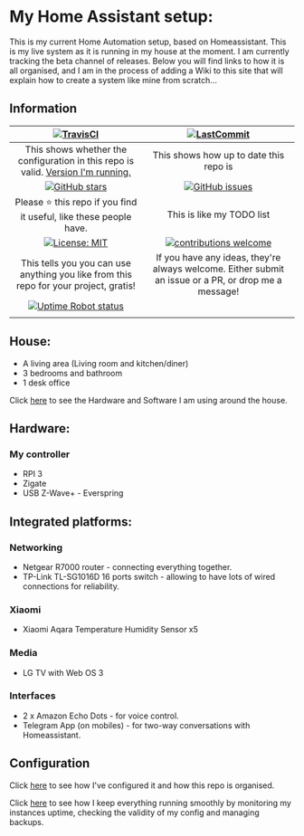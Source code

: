 # My Home Assistant setup:

This is my current Home Automation setup, based on Homeassistant.  This is my live system as it is running in my house at the moment.  I am currently tracking the beta channel of releases.  Below you will find links to how it is all organised, and I am in the process of adding a Wiki to this site that will explain how to create a system like mine from scratch...

## Information

| [![TravisCI](https://travis-ci.org/acesyde/Home-Assistant.svg?branch=master)](https://travis-ci.org/acesyde/Home-Assistant) | [![LastCommit](https://img.shields.io/github/last-commit/acesyde/Home-Assistant.svg?color=blue&style=plasticr)](https://github.com/acesyde/Home-Assistant/commits/master)|
|:---:|:---:|
| This shows whether the configuration in this repo is valid. [Version I'm running.](.HA_VERSION) | This shows how up to date this repo is |
| [![GitHub stars](https://img.shields.io/github/stars/acesyde/Home-Assistant.svg)](https://github.com/acesyde/Home-Assistant/stargazers) | [![GitHub issues](https://img.shields.io/github/issues/acesyde/Home-Assistant.svg)](https://github.com/acesyde/Home-Assistant/issues) |
| Please :star: this repo if you find it useful, like these people have. | This is like my TODO list |
|[![License: MIT](https://img.shields.io/badge/license-mit-blue.svg)](https://choosealicense.com/licenses/mit/)| [![contributions welcome](https://img.shields.io/badge/contributions-welcome-blue.svg?style=flat)](https://github.com/acesyde/Home-Assistant/pulls) |
| This tells you you can use anything you like from this repo for your project, gratis! | If you have any ideas, they're always welcome.  Either submit an issue or a PR, or drop me a message! |
| [![Uptime Robot status](https://img.shields.io/uptimerobot/status/m780352466-da3a90fa1da0e09f6f0ee745.svg)](https://uptimerobot.com/) |  |
|  |  |

## House:

- A living area (Living room and kitchen/diner)
- 3 bedrooms and bathroom
- 1 desk office

Click [here](documentation/hardware_software.md) to see the Hardware and Software I am using around the house.

## Hardware:

### My controller
 - RPI 3
 - Zigate
 - USB Z-Wave+ - Everspring

## Integrated platforms:

### Networking
 - Netgear R7000 router - connecting everything together.
 - TP-Link TL-SG1016D 16 ports switch - allowing to have lots of wired connections for reliability.

### Xiaomi
 - Xiaomi Aqara Temperature Humidity Sensor x5

### Media
 - LG TV with Web OS 3

### Interfaces
 - 2 x Amazon Echo Dots - for voice control.
 - Telegram App (on mobiles) - for two-way conversations with Homeassistant.

## Configuration

Click [here](documentation/configuration.md) to see how I've configured it and how this repo is organised.

Click [here](packages/snapshots/README.md) to see how I keep everything running smoothly by monitoring my instances uptime, checking the validity of my config and managing backups.